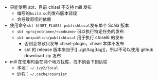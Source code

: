 - 只能使用 sbt，目前 chisel 不支持 mill 发布
  - 编写的`build.sc`的发布版本错误
  - 会导致奇怪的依赖
- 使用命令`sbt $(SBT_FLAGS) publishLocal`发布单个 Scala 版本
  - `sbt <projectname>/<cmdname>` 可以执行特定任务的发布
  - `sbt unipublish/publishLocal` 用于执行 chisel6 的发布
    - 否则会导致只发布 chisel-plugin，chisel 本体不发布
	- sbt 的 release 版本来自于[[../git/tag|tag]]，所以不可以使用 github download zip 发布
- mill 在使用时会在两个地方找库，找不到会下到远程
  - 本地：`~/.ivy2/local`
  - 远程：`~/.cache/coursier`
